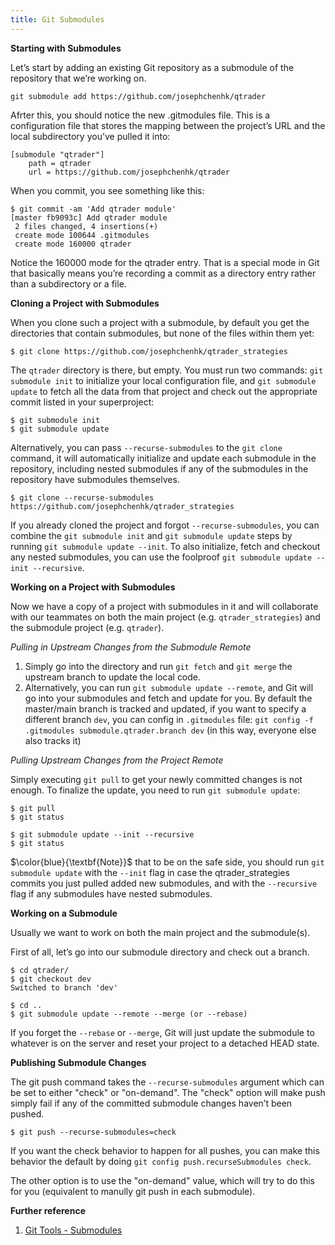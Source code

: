 ```yaml
---
title: Git Submodules
---
```


<head>
    <script src="https://cdn.mathjax.org/mathjax/latest/MathJax.js?config=TeX-AMS-MML_HTMLorMML" type="text/javascript"></script>
    <script type="text/x-mathjax-config">
        MathJax.Hub.Config({
            tex2jax: {
            skipTags: ['script', 'noscript', 'style', 'textarea', 'pre'],
            inlineMath: [['$','$']]
            }
        });
    </script>
</head>

**Starting with Submodules**

Let’s start by adding an existing Git repository as a submodule of the repository that we’re working on.

```
git submodule add https://github.com/josephchenhk/qtrader
```

Afrter this, you should notice the new .gitmodules file. This is a configuration file that stores the mapping between the project’s URL and the local subdirectory you’ve pulled it into:

```
[submodule "qtrader"]
	path = qtrader
	url = https://github.com/josephchenhk/qtrader
```

When you commit, you see something like this:

```
$ git commit -am 'Add qtrader module'
[master fb9093c] Add qtrader module
 2 files changed, 4 insertions(+)
 create mode 100644 .gitmodules
 create mode 160000 qtrader
 ```
Notice the 160000 mode for the qtrader entry. That is a special mode in Git that basically means you’re recording a commit as a directory entry rather than a subdirectory or a file.

**Cloning a Project with Submodules**

When you clone such a project with a submodule, by default you get the directories that contain submodules, but none of the files within them yet:

```
$ git clone https://github.com/josephchenhk/qtrader_strategies
```

The `qtrader` directory is there, but empty. You must run two commands: `git submodule init` to initialize your local configuration file, and `git submodule update` to fetch all the data from that project and check out the appropriate commit listed in your superproject:

```
$ git submodule init
$ git submodule update
```

Alternatively, you can pass `--recurse-submodules` to the `git clone` command, it will automatically initialize and update each submodule in the repository, including nested submodules if any of the submodules in the repository have submodules themselves.

```
$ git clone --recurse-submodules https://github.com/josephchenhk/qtrader_strategies
```

If you already cloned the project and forgot `--recurse-submodules`, you can combine the `git submodule init` and `git submodule update` steps by running `git submodule update --init`. To also initialize, fetch and checkout any nested submodules, you can use the foolproof `git submodule update --init --recursive`.

**Working on a Project with Submodules**

Now we have a copy of a project with submodules in it and will collaborate with our teammates on both the main project (e.g. `qtrader_strategies`) and the submodule project (e.g. `qtrader`).

*Pulling in Upstream Changes from the Submodule Remote*

1. Simply go into the directory and run `git fetch` and `git merge` the upstream branch to update the local code.
2. Alternatively, you can run `git submodule update --remote`, and Git will go into your submodules and fetch and update for you. By default the master/main branch is tracked and updated, if you want to specify a different branch `dev`, you can config in `.gitmodules` file: `git config -f .gitmodules submodule.qtrader.branch dev` (in this way, everyone else also tracks it)

*Pulling Upstream Changes from the Project Remote*

Simply executing `git pull` to get your newly committed changes is not enough. To finalize the update, you need to run `git submodule update`:

```
$ git pull
$ git status

$ git submodule update --init --recursive
$ git status
```

$\color{blue}{\textbf{Note}}$ that to be on the safe side, you should run `git submodule update` with the `--init` flag in case the qtrader_strategies commits you just pulled added new submodules, and with the `--recursive` flag if any submodules have nested submodules.

**Working on a Submodule**

Usually we want to work on both the main project and the submodule(s). 

First of all, let’s go into our submodule directory and check out a branch.

```
$ cd qtrader/
$ git checkout dev
Switched to branch 'dev'

$ cd ..
$ git submodule update --remote --merge (or --rebase)
```

If you forget the `--rebase` or `--merge`, Git will just update the submodule to whatever is on the server and reset your project to a detached HEAD state.

**Publishing Submodule Changes**

The git push command takes the `--recurse-submodules` argument which can be set to either "check" or "on-demand". The "check" option will make push simply fail if any of the committed submodule changes haven’t been pushed.

```
$ git push --recurse-submodules=check
```

If you want the check behavior to happen for all pushes, you can make this behavior the default by doing `git config push.recurseSubmodules check`.

The other option is to use the "on-demand" value, which will try to do this for you (equivalent to manully git push in each submodule).


**Further reference**

1. [Git Tools - Submodules](https://git-scm.com/book/en/v2/Git-Tools-Submodules)
